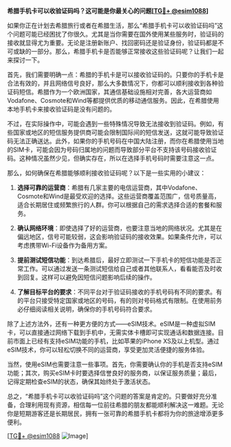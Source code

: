 **希腊手机卡可以收验证码吗？这可能是你最关心的问题[[TG💪+ @esim1088](https://t.me/s/esim1088)]**

如果你正在计划去希腊旅行或者在希腊生活，那么“希腊手机卡可以收验证码吗”这个问题可能已经困扰了你很久。尤其是当你需要在国外使用某些服务时，验证码的接收就显得尤为重要。无论是注册新账户、找回密码还是验证身份，验证码都是不可或缺的一部分。那么，希腊手机卡是否能够正常接收这些验证码呢？让我们一起来探讨一下。

首先，我们需要明确一点：希腊的手机卡是可以接收验证码的。只要你的手机卡是合法有效的，并且网络信号良好，那么大多数情况下，你都可以顺利接收到各种验证码短信。希腊作为一个欧洲国家，其通信基础设施相对完善，各大运营商如Vodafone、Cosmote和Wind等都提供优质的移动通信服务。因此，在希腊使用本地手机卡来接收验证码是没有问题的。

不过，在实际操作中，可能会遇到一些特殊情况导致无法接收到验证码。例如，有些国家或地区的短信服务提供商可能会限制国际间的短信发送，这就可能导致验证码无法正确送达。此外，如果你的手机号码在中国大陆注册，而你在希腊使用当地的SIM卡，可能会因为号码归属地的问题而导致部分平台不支持该号码接收验证码。这种情况虽然少见，但确实存在，所以在选择手机号码时需要注意这一点。

那么，如何确保在希腊能够顺利接收验证码呢？以下是一些实用的小建议：

1. **选择可靠的运营商**：希腊有几家主要的电信运营商，其中Vodafone、Cosmote和Wind是最受欢迎的选择。这些运营商覆盖范围广，信号质量高，适合长期居住或频繁旅行的人群。你可以根据自己的需求选择合适的套餐和服务。

2. **确认网络环境**：即使选择了好的运营商，也要注意当地的网络状况。尤其是在偏远地区，信号可能较弱，这会影响验证码的接收效果。如果条件允许，可以考虑携带Wi-Fi设备作为备用方案。

3. **提前测试短信功能**：到达希腊后，最好立即测试一下手机卡的短信功能是否正常工作。可以通过发送一条测试短信给自己或者其他联系人，看看能否及时收到回复。这样可以避免因短信问题影响后续的操作。

4. **了解目标平台的要求**：不同平台对于验证码接收的手机号码有不同的要求。有的平台只接受特定国家或地区的号码，有的则对号码格式有限制。在使用前务必仔细阅读相关说明，确保你的手机号码符合要求。

除了上述方法外，还有一种更方便的方式——eSIM技术。eSIM是一种虚拟SIM卡，可以直接通过网络下载到手机中，无需实体卡槽即可实现通话和数据连接。目前市面上已经有支持eSIM功能的手机，比如苹果的iPhone XS及以上机型。通过eSIM技术，你可以轻松切换不同的运营商，享受更加灵活便捷的服务体验。

当然，使用eSIM也需要注意一些事项。首先，你需要确认你的手机是否支持eSIM功能；其次，购买eSIM卡时要选择信誉良好的服务商，以保证服务质量；最后，记得定期检查eSIM的状态，确保其始终处于激活状态。

总之，“希腊手机卡可以收验证码吗”这个问题的答案是肯定的。只要做好充分准备，合理利用现有资源，相信每一位前往希腊的朋友都能顺利解决这一难题。无论你是短期游客还是长期居民，拥有一张可靠的希腊手机卡都将为你的旅途增添更多便利。

[[TG💪+ @esim1088](https://t.me/s/esim1088) ![Image](https://i.postimg.cc/4NQfJmqS/Snipaste-2025-05-13-00-14-12.png)]